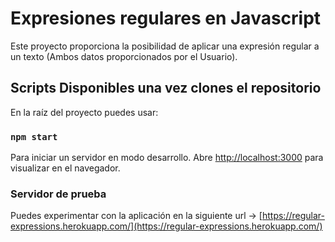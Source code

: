 # Expresiones regulares en Javascript

Este proyecto proporciona la posibilidad de aplicar una expresión regular a un texto (Ambos datos proporcionados por el Usuario).

## Scripts Disponibles una vez clones el repositorio

En la raíz del proyecto puedes usar:

### `npm start`

Para iniciar un servidor en modo desarrollo.
Abre [http://localhost:3000](http://localhost:3000) para visualizar en el navegador.


### Servidor de prueba

Puedes experimentar con la aplicación en la siguiente url -> [https://regular-expressions.herokuapp.com/](https://regular-expressions.herokuapp.com/)

